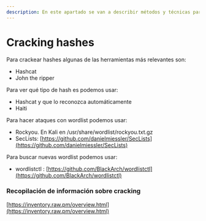 ```yaml
---
description: En este apartado se van a describir métodos y técnicas para crackear hashes.
---
```


# Cracking hashes

Para crackear hashes algunas de las herramientas más relevantes son:

* Hashcat
* John the ripper

Para ver qué tipo de hash es podemos usar:

* Hashcat y que lo reconozca automáticamente
* Haiti

Para hacer ataques con wordlist podemos usar:

* Rockyou. En Kali en /usr/share/wordlist/rockyou.txt.gz
* SecLists: [https://github.com/danielmiessler/SecLists](https://github.com/danielmiessler/SecLists)

Para buscar nuevas wordlist podemos usar:

* wordlistctl : [https://github.com/BlackArch/wordlistctl](https://github.com/BlackArch/wordlistctl)

### Recopilación de información sobre cracking

[https://inventory.raw.pm/overview.html](https://inventory.raw.pm/overview.html)
